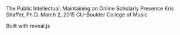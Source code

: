 The Public Intellectual: Maintaining an Online Scholarly Presence
Kris Shaffer, Ph.D.
March 2, 2015
CU–Boulder College of Music

Built with reveal.js